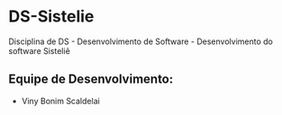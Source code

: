 # DS-Sistelie
Disciplina de DS - Desenvolvimento de Software - Desenvolvimento do software Sisteliê
## Equipe de Desenvolvimento:
- Viny Bonim Scaldelai
